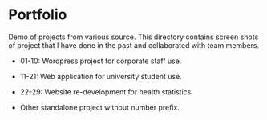 # Portfolio
Demo of projects from various source. This directory contains screen shots of project that I have done in the past and collaborated with team members.

* 01-10: Wordpress project for corporate staff use.

* 11-21: Web application for university student use.

* 22-29: Website re-development for health statistics.

* Other standalone project without number prefix.
